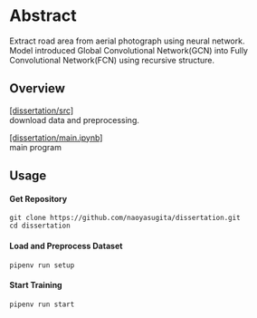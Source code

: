 # Abstract
Extract road area from aerial photograph using neural network.  
Model introduced Global Convolutional Network(GCN) into Fully Convolutional Network(FCN) using recursive structure.

## Overview
[[dissertation/src]](https://github.com/naoyasugita/dissertation/tree/master/src)  
download data and preprocessing.  

[[dissertation/main.ipynb]](https://github.com/naoyasugita/dissertation/blob/master/main.ipynb)  
main program

## Usage
#### Get Repository
```
git clone https://github.com/naoyasugita/dissertation.git
cd dissertation
```
#### Load and Preprocess Dataset
```
pipenv run setup
```

#### Start Training
```
pipenv run start
```
